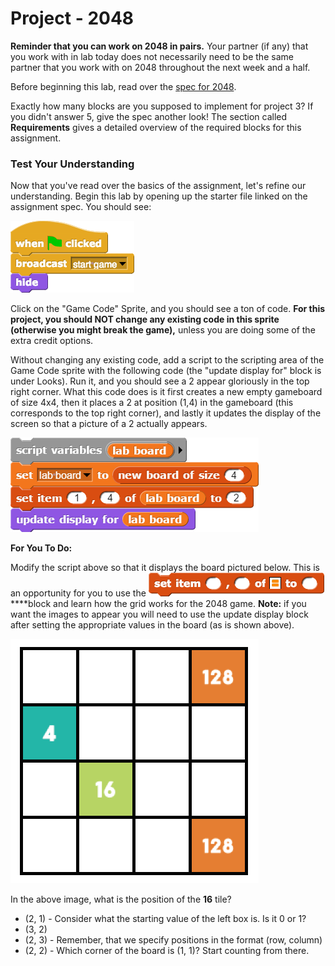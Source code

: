 # Project - 2048

**Reminder that you can work on 2048 in pairs.** Your partner \(if any\) that you work with in lab today does not necessarily need to be the same partner that you work with on 2048 throughout the next week and a half.  


Before beginning this lab, read over the [spec for 2048](https://docs.google.com/document/d/199V-21R31Jk0D2zigXwEEM7GIuB8Ewhff4alUh4_Cg4).

Exactly how many blocks are you supposed to implement for project 3? If you didn't answer 5,  give the spec another look! The section called **Requirements** gives a detailed overview of the required blocks for this assignment.

### Test Your Understanding

Now that you've read over the basics of the assignment, let's refine our understanding. Begin this lab by opening up the starter file linked on the assignment spec. You should see:

![](../.gitbook/assets/image%20%28270%29.png)

Click on the "Game Code" Sprite, and you should see a ton of code. **For this project, you should NOT change any existing code in this sprite \(otherwise you might break the game\),** unless you are doing some of the extra credit options.

Without changing any existing code, add a script to the scripting area of the Game Code sprite with the following code \(the "update display for" block is under Looks\). Run it, and you should see a 2 appear gloriously in the top right corner. What this code does is it first creates a new empty gameboard of size 4x4, then it places a 2 at position \(1,4\) in the gameboard \(this corresponds to the top right corner\), and lastly it updates the display of the screen so that a picture of a 2 actually appears.

![](../.gitbook/assets/image%20%2814%29.png)

**For You To Do:**

Modify the script above so that it displays the board pictured below. This is an opportunity for you to use the ![](../.gitbook/assets/image%20%2871%29.png) ****block and learn how the grid works for the 2048 game. **Note:** if you want the images to appear you will need to use the update display block after setting the appropriate values in the board \(as is shown above\).

![](../.gitbook/assets/image%20%28268%29.png)

In the above image, what is the position of the **16** tile?

* \(2, 1\) - Consider what the starting value of the left box is. Is it 0 or 1?
* \(3, 2\)
* \(2, 3\) - Remember, that we specify positions in the format \(row, column\)
* \(2, 2\) - Which corner of the board is \(1, 1\)? Start counting from there.



